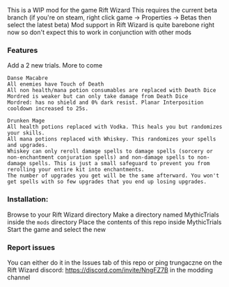 This is a WIP mod for the game Rift Wizard
This requires the current beta branch (if you're on steam, right click game -> Properties -> Betas then select the latest beta)
Mod support in Rift Wizard is quite barebone right now so don't expect this to work in conjunction with other mods

### Features
Add a 2 new trials. More to come

```
Danse Macabre
All enemies have Touch of Death
All non health/mana potion consumables are replaced with Death Dice
Mordred is weaker but can only take damage from Death Dice
Mordred: has no shield and 0% dark resist. Planar Interposition cooldown increased to 25s.
```

```
Drunken Mage
All health potions replaced with Vodka. This heals you but randomizes your skills.
All mana potions replaced with Whiskey. This randomizes your spells and upgrades.
Whiskey can only reroll damage spells to damage spells (sorcery or non-enchantment conjuration spells) and non-damage spells to non-damage spells. This is just a small safeguard to prevent you from rerolling your entire kit into enchantments.
The number of upgrades you get will be the same afterward. You won't get spells with so few upgrades that you end up losing upgrades.
```


### Installation:
Browse to your Rift Wizard directory
Make a directory named MythicTrials inside the `mods` directory
Place the contents of this repo inside MythicTrials
Start the game and select the new

### Report issues
You can either do it in the Issues tab of this repo or ping trungaczne on the Rift Wizard discord: https://discord.com/invite/NngFZ7B in the modding channel
